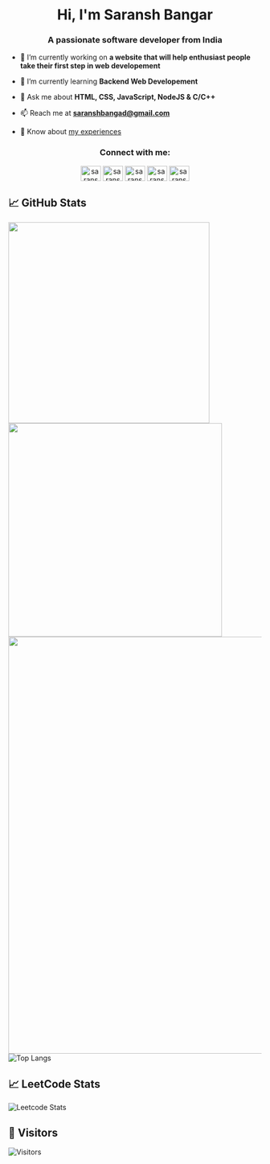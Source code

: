 <h1 align="center">Hi, I'm Saransh Bangar</h1>
<h3 align="center">A passionate software developer from India</h3>

- 🔭 I’m currently working on **a website that will help enthusiast people take their first step in web developement**

- 🌱 I’m currently learning **Backend Web Developement**

- 💬 Ask me about **HTML, CSS, JavaScript, NodeJS & C/C++**

- 📫 Reach me at **saranshbangad@gmail.com**

- 📄 Know about [my experiences](https://rxresu.me/saranshbangad/software-developer)

<h3 align="center">Connect with me:</h3>
<p align="center">
<a href="https://linkedin.com/in/SaranshBangar" target="_blank"><img align="center" src="https://raw.githubusercontent.com/rahuldkjain/github-profile-readme-generator/master/src/images/icons/Social/linked-in-alt.svg" alt="saranshbangar" height="30" width="40" /></a>
<a href="https://auth.geeksforgeeks.org/user/saranshbangar" target="_blank"><img align="center" src="https://raw.githubusercontent.com/rahuldkjain/github-profile-readme-generator/master/src/images/icons/Social/geeks-for-geeks.svg" alt="saranshbangar" height="30" width="40" /></a>
<a href="https://leetcode.com/SaranshBangar/" target="_blank"><img align="center" src="https://raw.githubusercontent.com/rahuldkjain/github-profile-readme-generator/master/src/images/icons/Social/leet-code.svg" alt="saranshbangar" height="30" width="40" /></a>
<a href="https://instagram.com/saransh.bangar" target="_blank"><img align="center" src="https://raw.githubusercontent.com/rahuldkjain/github-profile-readme-generator/master/src/images/icons/Social/instagram.svg" alt="saransh.bangar" height="30" width="40" /></a>
<a href="https://twitter.com/SaranshBangar" target="_blank"><img align="center" src="https://raw.githubusercontent.com/rahuldkjain/github-profile-readme-generator/master/src/images/icons/Social/twitter.svg" alt="saranshbangar" height="30" width="40" /></a>
</p>

## 📈 GitHub Stats

<img width="400" src="https://github-readme-stats.vercel.app/api?username=SaranshBangar&count_private=true&show_icons=true&theme=react" />  <img width="425" src="https://streak-stats.demolab.com/?user=SaranshBangar&theme=react" />
<img width="830" src="https://github-readme-activity-graph.vercel.app/graph?username=SaranshBangar&bg_color=21232a&color=a8eeff&line=61dafb&point=f0fcff&area=true&hide_border=false" />
<a href="https://github.com/SaranshBangar/github-stats"></a>
![Top Langs](https://github-readme-stats.vercel.app/api/top-langs/?username=SaranshBangar&theme=tokyonight)

## 📈 LeetCode Stats

![Leetcode Stats](https://leetcard.jacoblin.cool/SaranshBangar)

## 👀 Visitors
![Visitors](https://moe-counter.glitch.me/get/@SaranshBangar?)

